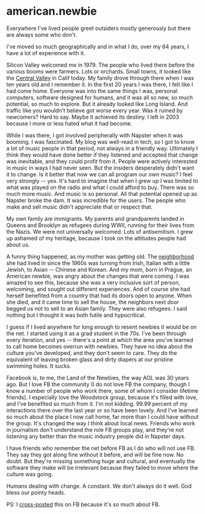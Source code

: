 # american.newbie
Everywhere I've lived people greet outsiders mostly generously but there are always some who don't. 

I've moved so much geographically and in what I do, over my 64 years, I have a lot of experience with it. 

Silicon Valley welcomed me in 1979. The people who lived there before the various booms were farmers. Lots or orchards. Small towns, it looked like the <a href="https://en.wikipedia.org/wiki/Central_Valley_(California)">Central Valley</a> in Calif today. My family drove through there when I was ten years old and I remember it. In the first 20 years I was there, I felt like I had come home. Everyone was into the same things I was, personal computers, software designed for humans, and it was all so new, so much potential, so much to explore. But it already looked like Long Island. And traffic like you wouldn't believe got worse every year. Was it ruined by newcomers? Hard to say. Maybe it achieved its destiny. I left in 2003 because I more or less hated what it had become. 

While I was there, I got involved peripherally with Napster when it was booming. I was fascinated. My blog was well-read in tech, so I got to know a lot of music people in that period, not always in a friendly way. Ultimately I think they would have done better if they listened and accepted that change was inevitable, and they could profit from it. People were actively interested in music in ways I had never seen. But the insiders desperately didn't want it to change. Is it better that now we can all program our own music? I feel very strongly -- yes. It's hard to imagine that when I grew up I was limited to what was played on the radio and what I could afford to buy. There was so much more music. And music is so personal. All that potential opened up as Napster broke the dam. It was incredible for the users. The people who make and sell music didn't appreciate that or respect that. 

My own family are immigrants. My parents and grandparents landed in Queens and Brooklyn as refugees during WWII, running for their lives from the Nazis. We were not universally welcomed. Lots of antisemitism. I grew up ashamed of my heritage, because I took on the attitudes people had about us. 

A funny thing happened, as my mother was getting old. The <a href="https://en.wikipedia.org/wiki/Flushing,_Queens">neighborhood</a> she had lived in since the 1960s was turning from Irish, Italian with a little Jewish, to Asian -- Chinese and Korean. And my mom, born in Prague, an American newbie, was angry about the changes that were coming. I was amazed to see this, because she was a very inclusive sort of person, welcoming, and sought out different experiences. And of course she had herself benefited from a country that had its doors open to anyone. When she died, and it came time to sell the house, the neighbors next door begged us not to sell to an Asian family. They were also refugees. I said nothing but I thought it was both futile and hypocritical. 

I guess if I lived anywhere for long enough to resent newbies it would be on the net. I started using it as a grad student in the 70s. I've been through every iteration, and yes -- there's a point at which the area you've learned to call home becomes overrun with newbies. They have no idea about the culture you've developed, and they don't seem to care. They do the equivalent of leaving broken glass and dirty diapers at our pristine swimming holes. It sucks.

Facebook is, to me, the Land of the Newbies, the way AOL was 30 years ago. But I love FB the community (I do not love FB the company, though I know a number of people who work there, some of whom I consider lifetime friends). I especially love the Woodstock group, because it's filled with love, and I've benefited so much from it. I'm not kidding. 99.99 percent of my interactions there over the last year or so have been lovely. And I've learned so much about the place I now call home, far more than I could have without the group. It's changed the way I think about local news. Friends who work in journalism don't understand the role FB groups play, and they're not listening any better than the music industry people did in Napster days. 

I have friends who remember the net before FB as I do who will not use FB. They say they got along fine without it before, and will be fine now. No doubt. But they're missing something huge and cultural, and eventually the software they make will be irrelevant because they failed to move where the culture was going. 

Humans dealing with change. A constant. We don't always do it well. God bless  our pointy heads. 

PS: I <a href="https://www.facebook.com/dave.winer.12/posts/1080195318854539">cross-posted</a> this on FB because it's so much about FB.

